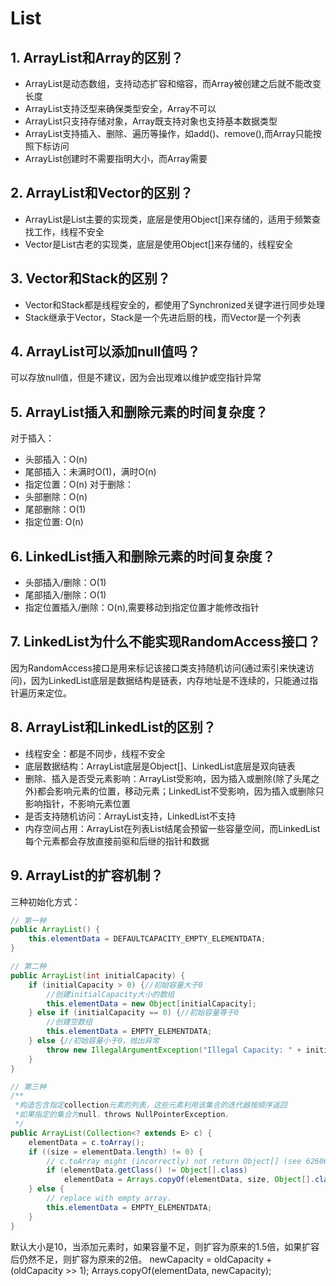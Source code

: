 # List

## 1. ArrayList和Array的区别？
- ArrayList是动态数组，支持动态扩容和缩容，而Array被创建之后就不能改变长度
- ArrayList支持泛型来确保类型安全，Array不可以
- ArrayList只支持存储对象，Array既支持对象也支持基本数据类型
- ArrayList支持插入、删除、遍历等操作，如add()、remove(),而Array只能按照下标访问
- ArrayList创建时不需要指明大小，而Array需要

## 2. ArrayList和Vector的区别？
- ArrayList是List主要的实现类，底层是使用Object[]来存储的，适用于频繁查找工作，线程不安全
- Vector是List古老的实现类，底层是使用Object[]来存储的，线程安全

## 3. Vector和Stack的区别？
- Vector和Stack都是线程安全的，都使用了Synchronized关键字进行同步处理
- Stack继承于Vector，Stack是一个先进后厨的栈，而Vector是一个列表

## 4. ArrayList可以添加null值吗？
可以存放null值，但是不建议，因为会出现难以维护或空指针异常

## 5. ArrayList插入和删除元素的时间复杂度？
对于插入：
- 头部插入：O(n)
- 尾部插入：未满时O(1)，满时O(n)
- 指定位置：O(n)
对于删除：
- 头部删除：O(n)
- 尾部删除：O(1)
- 指定位置: O(n)

## 6. LinkedList插入和删除元素的时间复杂度？
- 头部插入/删除：O(1)
- 尾部插入/删除：O(1)
- 指定位置插入/删除：O(n),需要移动到指定位置才能修改指针


## 7. LinkedList为什么不能实现RandomAccess接口？
因为RandomAccess接口是用来标记该接口类支持随机访问(通过索引来快速访问)，因为LinkedList底层是数据结构是链表，内存地址是不连续的，只能通过指针遍历来定位。

## 8. ArrayList和LinkedList的区别？
- 线程安全：都是不同步，线程不安全
- 底层数据结构：ArrayList底层是Object[]、LinkedList底层是双向链表
- 删除、插入是否受元素影响：ArrayList受影响，因为插入或删除(除了头尾之外)都会影响元素的位置，移动元素；LinkedList不受影响，因为插入或删除只影响指针，不影响元素位置
- 是否支持随机访问：ArrayList支持，LinkedList不支持
- 内存空间占用：ArrayList在列表List结尾会预留一些容量空间，而LinkedList每个元素都会存放直接前驱和后继的指针和数据

## 9. ArrayList的扩容机制？

三种初始化方式：
```java
// 第一种
public ArrayList() {
    this.elementData = DEFAULTCAPACITY_EMPTY_ELEMENTDATA;
}

// 第二种
public ArrayList(int initialCapacity) {
    if (initialCapacity > 0) {//初始容量大于0
        //创建initialCapacity大小的数组
        this.elementData = new Object[initialCapacity];
    } else if (initialCapacity == 0) {//初始容量等于0
        //创建空数组
        this.elementData = EMPTY_ELEMENTDATA;
    } else {//初始容量小于0，抛出异常
        throw new IllegalArgumentException("Illegal Capacity: " + initialCapacity);
    }
}

// 第三种
/**
 *构造包含指定collection元素的列表，这些元素利用该集合的迭代器按顺序返回
 *如果指定的集合为null，throws NullPointerException。
 */
public ArrayList(Collection<? extends E> c) {
    elementData = c.toArray();
    if ((size = elementData.length) != 0) {
        // c.toArray might (incorrectly) not return Object[] (see 6260652)
        if (elementData.getClass() != Object[].class)
            elementData = Arrays.copyOf(elementData, size, Object[].class);
    } else {
        // replace with empty array.
        this.elementData = EMPTY_ELEMENTDATA;
    }
}
```

默认大小是10，当添加元素时，如果容量不足，则扩容为原来的1.5倍，如果扩容后仍然不足，则扩容为原来的2倍。
newCapacity = oldCapacity + (oldCapacity >> 1);
Arrays.copyOf(elementData, newCapacity);